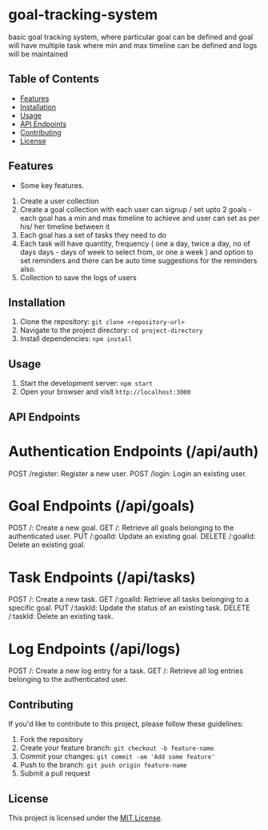 # goal-tracking-system

basic goal tracking system, where particular goal can be defined and goal will have multiple task where min and max timeline can be defined and logs will be maintained

## Table of Contents

- [Features](#features)
- [Installation](#installation)
- [Usage](#usage)
- [API Endpoints](#api-endpoints)
- [Contributing](#contributing)
- [License](#license)

## Features

- Some key features.
1. Create a user collection
2. Create a goal collection with each user can signup / set upto 2 goals - each goal has a
min and max timeline to achieve and user can set as per his/ her timeline between it
3. Each goal has a set of tasks they need to do
4. Each task will have quantity, frequency ( one a day, twice a day, no of days days - days of
week to select from, or one a week ) and option to set reminders and there can be auto time
suggestions for the reminders also.
5. Collection to save the logs of users

## Installation

1. Clone the repository: `git clone <repository-url>`
2. Navigate to the project directory: `cd project-directory`
3. Install dependencies: `npm install`

## Usage

1. Start the development server: `npm start`
2. Open your browser and visit `http://localhost:3000`

## API Endpoints
# Authentication Endpoints (/api/auth)
POST /register: Register a new user.
POST /login: Login an existing user.
# Goal Endpoints (/api/goals)
POST /: Create a new goal.
GET /: Retrieve all goals belonging to the authenticated user.
PUT /:goalId: Update an existing goal.
DELETE /:goalId: Delete an existing goal.
# Task Endpoints (/api/tasks)
POST /: Create a new task.
GET /:goalId: Retrieve all tasks belonging to a specific goal.
PUT /:taskId: Update the status of an existing task.
DELETE /:taskId: Delete an existing task.
# Log Endpoints (/api/logs)
POST /: Create a new log entry for a task.
GET /: Retrieve all log entries belonging to the authenticated user.



## Contributing

If you'd like to contribute to this project, please follow these guidelines:

1. Fork the repository
2. Create your feature branch: `git checkout -b feature-name`
3. Commit your changes: `git commit -am 'Add some feature'`
4. Push to the branch: `git push origin feature-name`
5. Submit a pull request

## License

This project is licensed under the [MIT License](LICENSE).

